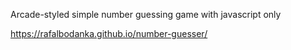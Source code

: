 Arcade-styled simple number guessing game with javascript only

https://rafalbodanka.github.io/number-guesser/
